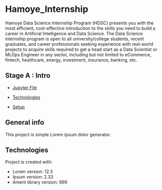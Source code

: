 # Hamoye_Internship

Hamoye Data Science Internship Program (HDSC) presents you with the most efficient, cost-effective introduction to the skills you need to build a career in Artificial Intelligence and Data Science.
The Data Science internship program is open to all university/college students, recent graduates, and career professionals seeking experience with real-world projects to acquire skills required to get a head start as a Data Scientist or MLOps Engineer in any sector, including but not limited to eCommerce, fintech, healthcare, energy, investment, insurance, banking, etc.

## Stage A : Intro
* [Jupyter File](#https://github.com/Akshat-kumar-jain/Hamoye_Internship/blob/4444938f33c4746ea027da7b2af1384854ae9db2/Hamoye_Stage_A_of_Internship.ipynb)
	
* [Technologies](#technologies)
* [Setup](#setup)

## General info
This project is simple Lorem ipsum dolor generator.
	
## Technologies
Project is created with:
* Lorem version: 12.3
* Ipsum version: 2.33
* Ament library version: 999

